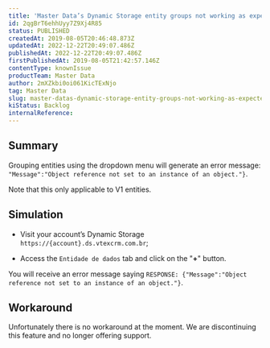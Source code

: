 ```yaml
---
title: 'Master Data’s Dynamic Storage entity groups not working as expected'
id: 2qgBrT6ehhUyy7Z9Xj4R85
status: PUBLISHED
createdAt: 2019-08-05T20:46:48.873Z
updatedAt: 2022-12-22T20:49:07.486Z
publishedAt: 2022-12-22T20:49:07.486Z
firstPublishedAt: 2019-08-05T21:42:57.146Z
contentType: knownIssue
productTeam: Master Data
author: 2mXZkbi0oi061KicTExNjo
tag: Master Data
slug: master-datas-dynamic-storage-entity-groups-not-working-as-expected
kiStatus: Backlog
internalReference: 
---
```


## Summary

Grouping entities using the dropdown menu will generate an error message: `"Message":"Object reference not set to an instance of an object."}`.  

Note that this only applicable to V1 entities.

## Simulation

- Visit your account’s Dynamic Storage `https://{account}.ds.vtexcrm.com.br`;

- Access the `Entidade de dados` tab and click on the "__+__" button.

You will receive an error message saying `RESPONSE: {"Message":"Object reference not set to an instance of an object."}`.

## Workaround

Unfortunately there is no workaround at the moment. We are discontinuing this feature and no longer offering support.

